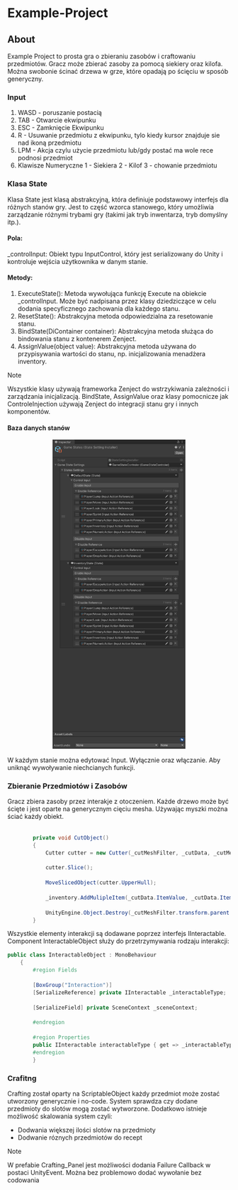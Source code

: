 # Example-Project

## About
Example Project to prosta gra o zbieraniu zasobów i craftowaniu przedmiotów. Gracz może zbierać zasoby za pomocą siekiery oraz kilofa. Można swobonie ścinać drzewa w grze, które opadają po ścięciu w sposób generyczny.

### Input
1. WASD - poruszanie postacią
2. TAB - Otwarcie ekwipunku
3. ESC - Zamknięcie Ekwipunku
4. R - Usuwanie przedmiotu z ekwipunku, tylo kiedy kursor znajduje sie nad ikoną przedmiotu
5. LPM - Akcja czylu użycie przedmiotu lub/gdy postać ma wole rece podnosi przedmiot
6. Klawisze Numeryczne 1 - Siekiera 2 - Kilof 3 - chowanie przedmiotu

### Klasa State
Klasa State jest klasą abstrakcyjną, która definiuje podstawowy interfejs dla różnych stanów gry. Jest to część wzorca stanowego, który umożliwia zarządzanie różnymi trybami gry (takimi jak tryb inwentarza, tryb domyślny itp.).

#### Pola:

_controlInput: Obiekt typu InputControl, który jest serializowany do Unity i kontroluje wejścia użytkownika w danym stanie.

#### Metody:
1. ExecuteState(): Metoda wywołująca funkcję Execute na obiekcie _controlInput. Może być nadpisana przez klasy dziedziczące w celu dodania specyficznego zachowania dla każdego stanu.
2. ResetState(): Abstrakcyjna metoda odpowiedzialna za resetowanie stanu.
3. BindState(DiContainer container): Abstrakcyjna metoda służąca do bindowania stanu z kontenerem Zenject.
4. AssignValue(object value): Abstrakcyjna metoda używana do przypisywania wartości do stanu, np. inicjalizowania menadżera inventory.

> [!NOTE]
> Wszystkie klasy używają frameworka Zenject do wstrzykiwania zależności i zarządzania inicjalizacją. BindState, AssignValue oraz klasy pomocnicze jak ControleInjection używają Zenject do integracji stanu gry i innych komponentów.

 #### Baza danych stanów
<p align="center">
  <img src="Readme_Files/Unity_vriC9n1rnn.png" alt="Main Menu" width="300"/>
</p>

W każdym stanie można edytować Input. Wyłącznie oraz włączanie. Aby uniknąć wywoływanie niechcianych funkcji.

### Zbieranie Przedmiotów i Zasobów

Gracz zbiera zasoby przez interakje z otoczeniem. Każde drzewo może być ścięte i jest oparte na generycznym cięciu mesha. Używając myszki można ściać każdy obiekt.

```csharp

        private void CutObject()
        {
            Cutter cutter = new Cutter(_cutMeshFilter, _cutData, _cutMeshFilter.transform.parent, _contact);

            cutter.Slice();

            MoveSlicedObject(cutter.UpperHull);

            _inventory.AddMulipleItem(_cutData.ItemValue, _cutData.ItemToAdd);

            UnityEngine.Object.Destroy(_cutMeshFilter.transform.parent.gameObject);
        }

```

Wszystkie elementy interakcji są dodawane poprzez interfejs IInteractable. Component InteractableObject służy do przetrzymywania rodzaju interakcji:

```csharp
public class InteractableObject : MonoBehaviour
    {
        #region Fields

        [BoxGroup("Interaction")]
        [SerializeReference] private IInteractable _interactableType;

        [SerializeField] private SceneContext _sceneContext;

        #endregion

        #region Properties
        public IInteractable interactableType { get => _interactableType; }
        #endregion
        }

```


### Crafitng
Crafting został oparty na ScriptableObject każdy przedmiot może zostać utworzony generycznie i no-code. 
System sprawdza czy dodane przedmioty do slotów mogą zostać wytworzone. Dodatkowo istnieje możliwość skalowania system czyli:
* Dodwania większej ilości slotów na przedmioty
* Dodwanie róznych przedmiotów do recept

> [!NOTE]
> W prefabie Crafting_Panel jest możliwości dodania Failure Callback w postaci UnityEvent. Można bez problemowo dodać wywołanie bez codowania


















